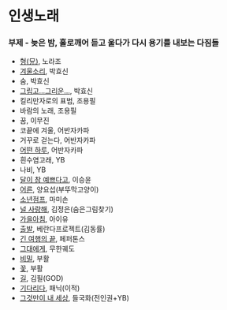 # 인생노래 

### 부제 - 늦은 밤, 홀로깨어 듣고 울다가 다시 용기를 내보는 다짐들

- [형(兄)](https://youtu.be/h9V4U5l4qj0), 노라조
- [겨울소리](https://youtu.be/C4OBdfXMI6s), 박효신
- 숨, 박효신
- [그립고...그리운...](https://youtu.be/8GULVAQSTNE), 박효신
- 킬리만자로의 표범, 조용필
- 바람의 노래, 조용필
- 꿈, 이무진
- 코끝에 겨울, 어반자카파
- 거꾸로 걷는다, 어반자카파
- [어떤 하루](https://youtu.be/A_Tshv1sWGE), 어반자카파
- 흰수염고래, YB
- 나비, YB
- [달이 참 예쁘다고](https://youtu.be/VaQwO6W7PLw), 이승윤
- [어른](https://youtu.be/T0-NsJtbN4c), 양요섭(부뚜막고양이)
- [소년점프](https://youtu.be/tCHubThnE7o), 마미손
- [널 사랑해](https://youtu.be/naYqwdOud8U), 김정은(숨은그림찾기)
- [가을아침](https://youtu.be/QT9XfbtVAbE), 아이유
- [출발](https://youtu.be/fLO78eN0nQM), 베란다프로젝트(김동률)
- [긴 여행의 끝](https://youtu.be/aWEP-A6exKY), 페퍼톤스
- [그대에게](https://youtu.be/SVxiqGiLMCM), 무한궤도
- [비밀](https://youtu.be/Eb97xUm0laE), 부활
- [꽃](https://youtu.be/eHWIh-Jn_Dg), 부활
- [길](https://youtu.be/TTW2atvIm9s), 김필(GOD)
- [기다리다](https://youtu.be/W0TEms6sdmk), 패닉(이적)
- [그것만이 내 세상](https://youtu.be/wUaFqqZzmLs), 들국화(전인권+YB)
